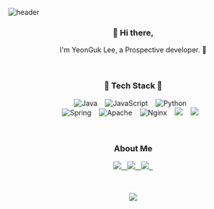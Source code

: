 ![header](https://capsule-render.vercel.app/api?text=abruption&type=Rounded&color=97dbae&fontColor=ffffff&section=header&animation=twinkling)

<h3 align="center"> 👋 Hi there,</h3>
  <p align="center">
    I'm YeonGuk Lee, a Prospective developer. 🐥 <br>
  </p>
<br>
<h3 align='center'>🔨 Tech Stack 🔧</h3>
<p align='center'>
  <img alt="Java" src="https://img.shields.io/badge/java-%23ED8B00.svg?style=for-the-badge&logo=java&logoColor=white"/>&nbsp;&nbsp;&nbsp;
  <img alt="JavaScript" src="https://img.shields.io/badge/javascript-%23323330.svg?style=for-the-badge&logo=javascript&logoColor=%23F7DF1E"/>&nbsp;&nbsp;&nbsp;
  <img alt="Python" src="https://img.shields.io/badge/python-%2314354C.svg?style=for-the-badge&logo=python&logoColor=white"/>&nbsp;&nbsp;&nbsp;
  <br />
  <img alt="Spring" src="https://img.shields.io/badge/spring-%236DB33F.svg?style=flat-square&logo=spring&logoColor=white"/>&nbsp;&nbsp;&nbsp;
  <img alt="Apache" src="https://img.shields.io/badge/Apache Tomcat-%23D42029.svg?style=flat-square&logo=apache&logoColor=white"/>&nbsp;&nbsp;&nbsp;
  <img alt="Nginx" src="https://img.shields.io/badge/Nginx-%23009639.svg?style=flat-square&logo=nginx&logoColor=white"/>&nbsp;&nbsp;&nbsp;
  <img src="https://img.shields.io/badge/MySQL-4479A1?style=flat-square&logo=MySQL&logoColor=white"/>&nbsp;&nbsp;&nbsp;
    <img src="https://img.shields.io/badge/Oracle Cloud-F80000?style=flat-square&logo=Oracle&logoColor=white"/>&nbsp;&nbsp;&nbsp;
  <br />
</p>
<br>
<h3 align='center'>About Me</h3>
<p align='center'>
  <a href="https://www.abruption.ml" target="_blank">
    <img src="http://img.shields.io/badge/Portfolio-655ced?style=t-square&logoColor=white" />&nbsp;&nbsp;
  </a>
  <a href="https://abruption.github.io" target="_blank">
    <img src="https://img.shields.io/badge/Github Blog-181717?style=flat-square&logo=Github&logoColor=white"/>&nbsp;&nbsp;
  </a>
  <a href="mailto:hashcode@kakao.com" target="_blank">
    <img src="https://img.shields.io/badge/Mail-005ff9?style=flat-square&logo=Gmail&logoColor=white"/>&nbsp;&nbsp;
  </a>
</p>
<br>

<!-- <p align='center'>
  <a href="https://github.com/anuraghazra/github-readme-stats">
    <img src="https://github-readme-stats.vercel.app/api/top-langs/?username=abruption&layout=compact"/>
  </a>
</p> -->

<p align='center'>
  <a href="https://hits.seeyoufarm.com">
    <img src="https://hits.seeyoufarm.com/api/count/incr/badge.svg?url=https%3A%2F%2Fgithub.com%2Fabruption&count_bg=%2379C83D&title_bg=%23555555&icon=&icon_color=%23E7E7E7&title=hits&edge_flat=false"/>
  </a>
</p>
